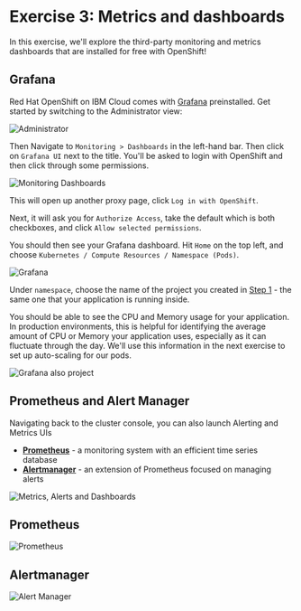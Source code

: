 # Exercise 3: Metrics and dashboards

In this exercise, we'll explore the third-party monitoring and metrics dashboards that are installed for free with OpenShift!

## Grafana

Red Hat OpenShift on IBM Cloud comes with [Grafana](https://grafana.com/) preinstalled. Get started by switching to the Administrator view:

![Administrator](../.gitbook/assets/switch-to-admin.png)

Then Navigate to `Monitoring > Dashboards` in the left-hand bar. Then click on `Grafana UI` next to the title. You'll be asked to login with OpenShift and then click through some permissions.

![Monitoring Dashboards](../.gitbook/assets/dashboard-menu.png)

This will open up another proxy page, click `Log in with OpenShift`.

Next, it will ask you for `Authorize Access`, take the default which is both checkboxes, and click `Allow selected permissions`.

You should then see your Grafana dashboard. Hit `Home` on the top left, and choose `Kubernetes / Compute Resources / Namespace (Pods)`.

![Grafana](../.gitbook/assets/grafana-namespace.png)

Under `namespace`, choose the name of the project you created in [Step 1](exercise-2.md#deploy-example-health) - the same one that your application is running inside.

You should be able to see the CPU and Memory usage for your application. In production environments, this is helpful for identifying the average amount of CPU or Memory your application uses, especially as it can fluctuate through the day. We'll use this information in the next exercise to set up auto-scaling for our pods.

![Grafana also project](../.gitbook/assets/grafana-example-health.png)

## Prometheus and Alert Manager

Navigating back to the cluster console, you can also launch Alerting and Metrics UIs

* **[Prometheus](https://prometheus.io/)** - a monitoring system with an efficient time series database
* **[Alertmanager](https://prometheus.io/docs/alerting/alertmanager/)** - an extension of Prometheus focused on managing alerts

![Metrics, Alerts and Dashboards](../.gitbook/assets/monitoring-dashboard4.png)

## Prometheus

![Prometheus](../.gitbook/assets/prometheus-time-series4.png)

## Alertmanager

![Alert Manager](../.gitbook/assets/alert-manager4.png)
